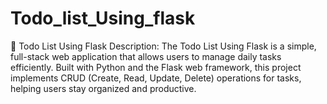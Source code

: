 # Todo_list_Using_flask
📝 Todo List Using Flask Description:  The Todo List Using Flask is a simple, full-stack web application that allows users to manage daily tasks efficiently. Built with Python and the Flask web framework, this project implements CRUD (Create, Read, Update, Delete) operations for tasks, helping users stay organized and productive.
